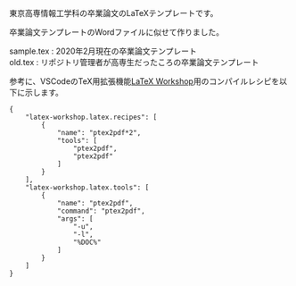 東京高専情報工学科の卒業論文のLaTeXテンプレートです。  

卒業論文テンプレートのWordファイルに似せて作りました。

sample.tex : 2020年2月現在の卒業論文テンプレート  
old.tex : リポジトリ管理者が高専生だったころの卒業論文テンプレート

参考に、VSCodeのTeX用拡張機能[LaTeX Workshop](https://marketplace.visualstudio.com/items?itemName=James-Yu.latex-workshop)用のコンパイルレシピを以下に示します。
```
{
    "latex-workshop.latex.recipes": [
        {
            "name": "ptex2pdf*2",
            "tools": [
                "ptex2pdf",
                "ptex2pdf"
            ]
        }
    ],
    "latex-workshop.latex.tools": [
        {
            "name": "ptex2pdf",
            "command": "ptex2pdf",
            "args": [
                "-u",
                "-l",
                "%DOC%"
            ]
        }
    ]
}
```
